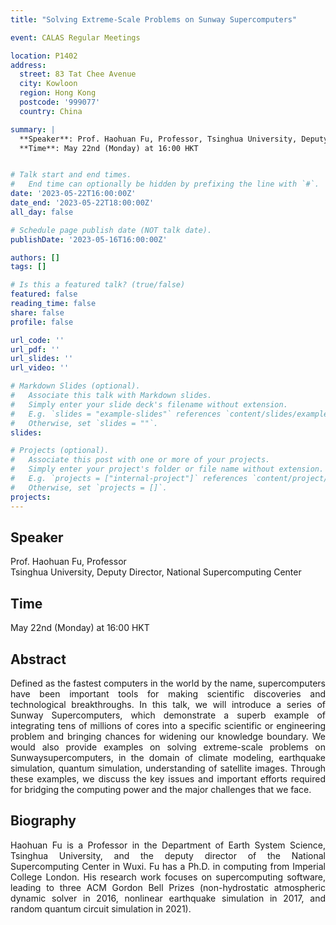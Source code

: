 ```yaml
---
title: "Solving Extreme-Scale Problems on Sunway Supercomputers"

event: CALAS Regular Meetings

location: P1402
address:
  street: 83 Tat Chee Avenue
  city: Kowloon
  region: Hong Kong
  postcode: '999077'
  country: China

summary: |
  **Speaker**: Prof. Haohuan Fu, Professor, Tsinghua University, Deputy Director, National Supercomputing Center <br>
  **Time**: May 22nd (Monday) at 16:00 HKT


# Talk start and end times.
#   End time can optionally be hidden by prefixing the line with `#`.
date: '2023-05-22T16:00:00Z'
date_end: '2023-05-22T18:00:00Z'
all_day: false

# Schedule page publish date (NOT talk date).
publishDate: '2023-05-16T16:00:00Z'

authors: []
tags: []

# Is this a featured talk? (true/false)
featured: false
reading_time: false
share: false
profile: false

url_code: ''
url_pdf: ''
url_slides: ''
url_video: ''

# Markdown Slides (optional).
#   Associate this talk with Markdown slides.
#   Simply enter your slide deck's filename without extension.
#   E.g. `slides = "example-slides"` references `content/slides/example-slides.md`.
#   Otherwise, set `slides = ""`.
slides:

# Projects (optional).
#   Associate this post with one or more of your projects.
#   Simply enter your project's folder or file name without extension.
#   E.g. `projects = ["internal-project"]` references `content/project/deep-learning/index.md`.
#   Otherwise, set `projects = []`.
projects:
---
```

## Speaker
Prof. Haohuan Fu, Professor <br> 
Tsinghua University, Deputy Director, National Supercomputing Center

## Time
May 22nd (Monday) at 16:00 HKT

## Abstract
<div style="text-align: justify">
Defined as the fastest computers in the world by the name, supercomputers have been important tools for making scientific discoveries and technological breakthroughs. In this talk, we will introduce a series of Sunway Supercomputers, which demonstrate a  superb example of integrating tens of millions of cores into a specific scientific or engineering problem and bringing chances for widening our knowledge boundary. We would also provide examples on solving extreme-scale problems on Sunwaysupercomputers, in the domain of climate modeling, earthquake simulation, quantum simulation, understanding of satellite images. Through these examples, we discuss the key issues and important efforts required for bridging the computing power and the major challenges that we face.

</div>

## Biography
<div style="text-align: justify">
Haohuan Fu is a Professor in the Department of Earth System Science, Tsinghua University, and the deputy director of the National Supercomputing Center in Wuxi. Fu has a Ph.D. in computing from Imperial College London. His research work focuses on supercomputing software, leading to three ACM Gordon Bell Prizes (non-hydrostatic atmospheric dynamic solver in 2016, nonlinear earthquake simulation in 2017, and random quantum circuit simulation in 2021).
</div>

